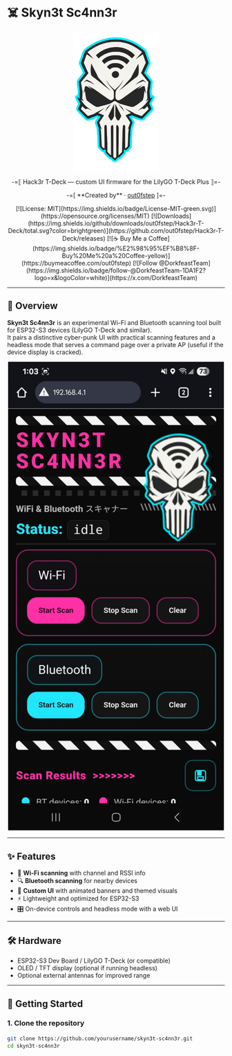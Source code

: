 # ☠️ Skyn3t Sc4nn3r

<p align="center">
  <img src="skull.png" alt="Skyn3t Logo" width="200" />
</p>

<p align="center">
  -=⟦ Hack3r T-Deck — custom UI firmware for the LilyGO T-Deck Plus ⟧=-
</p>

<p align="center">
  -=[ **Created by** · <a href="https://github.com/out0fstep">out0fstep</a> ]=-
</p>

<p align="center">
  [![License: MIT](https://img.shields.io/badge/License-MIT-green.svg)](https://opensource.org/licenses/MIT)
  [![Downloads](https://img.shields.io/github/downloads/out0fstep/Hack3r-T-Deck/total.svg?color=brightgreen)](https://github.com/out0fstep/Hack3r-T-Deck/releases)
  [![☕️ Buy Me a Coffee](https://img.shields.io/badge/%E2%98%95%EF%B8%8F-Buy%20Me%20a%20Coffee-yellow)](https://buymeacoffee.com/out0fstep)
  [![Follow @DorkfeastTeam](https://img.shields.io/badge/follow-@DorkfeastTeam-1DA1F2?logo=x&logoColor=white)](https://x.com/DorkfeastTeam)
</p>

---

## 📡 Overview
**Skyn3t Sc4nn3r** is an experimental Wi-Fi and Bluetooth scanning tool built for ESP32-S3 devices (LilyGO T-Deck and similar).  
It pairs a distinctive cyber-punk UI with practical scanning features and a headless mode that serves a command page over a private AP (useful if the device display is cracked).

<p align="center">
  <img src="1000016183.jpg" alt="Screenshot" width="500" />
</p>

---

## ✨ Features
- 🔎 **Wi-Fi scanning** with channel and RSSI info  
- 🔍 **Bluetooth scanning** for nearby devices  
- 🎨 **Custom UI** with animated banners and themed visuals  
- ⚡ Lightweight and optimized for ESP32-S3  
- 🎛️ On-device controls and headless mode with a web UI

---

## 🛠️ Hardware
- ESP32-S3 Dev Board / LilyGO T-Deck (or compatible)  
- OLED / TFT display (optional if running headless)  
- Optional external antennas for improved range

---

## 🚀 Getting Started

### 1. Clone the repository
```bash
git clone https://github.com/yourusername/skyn3t-sc4nn3r.git
cd skyn3t-sc4nn3r
